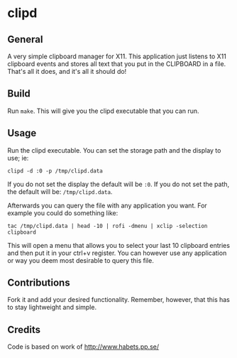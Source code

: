 # clipd

## General

A very simple clipboard manager for X11. This application just listens to X11 clipboard events and stores all text that you put in the CLIPBOARD in a file. That's all it does, and it's all it should do!

## Build

Run `make`. This will give you the clipd executable that you can run.

## Usage

Run the clipd executable. You can set the storage path and the display to use; ie:

`clipd -d :0 -p /tmp/clipd.data`

If you do not set the display the default will be `:0`. If you do not set the path, the default will be: `/tmp/clipd.data`.

Afterwards you can query the file with any application you want. For example you could do something like: 

`tac /tmp/clipd.data | head -10 | rofi -dmenu | xclip -selection clipboard`

This will open a menu that allows you to select your last 10 clipboard entries and then put it in your ctrl+v register. 
You can however use any application or way you deem most desirable to query this file.

## Contributions

Fork it and add your desired functionality. Remember, however, that this has to stay lightweight and simple.

## Credits

Code is based on work of http://www.habets.pp.se/
